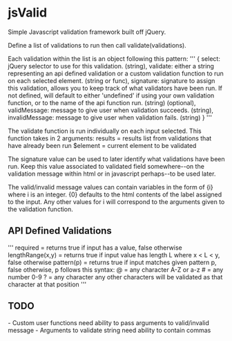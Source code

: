 <h1>jsValid</h1>
Simple Javascript validation framework built off jQuery.

Define a list of validations to run then call validate(validations).

Each validation within the list is an object following this pattern:
'''
	&#123;
		select: jQuery selector to use for this validation. (string),
		validate: either a string representing an api defined validation or a custom validation
			function to run on each selected element. (string or func),
		signature: signature to assign this validation, allows you to keep track of what validators
			have been run. If not defined, will default to either 'undefined' if using your
			own validation function, or to the name of the api function run. (string) (optional),
		validMessage: message to give user when validation succeeds. (string),
		invalidMessage: message to give user when validation fails. (string)
	&#125;
'''

The validate function is run individually on each input selected. This function takes in 2 arguments:
	results = results list from validations that have already been run
	$element = current element to be validated

The signature value can be used to later identify what validations have been run. Keep this value associated
	to validated field somewhere--on the validation message within html or in javascript perhaps--to be
	used later.

The valid/invalid message values can contain variables in the form of {i} where i is an integer. {0} defaults
to the html contents of the label assigned to the input. Any other values for i will correspond to the arguments
given to the validation function.

<h2>API Defined Validations</h2>
'''
	required = returns true if input has a value, false otherwise
	lengthRange(x,y) = returns true if input value has length L where x < L < y, false otherwise
	pattern(p) = returns true if input matches given pattern p, false otherwise, p follows this syntax:
		@ = any character A-Z or a-z
		# = any number 0-9
		? = any character
		any other characters will be validated as that character at that position
'''

<h2>TODO</h2>
- Custom user functions need ability to pass arguments to valid/invalid message
- Arguments to validate string need ability to contain commas
